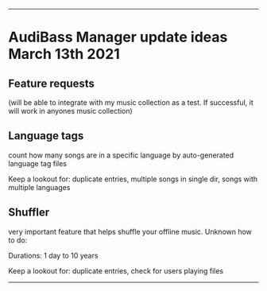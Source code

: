 
***

# AudiBass Manager update ideas March 13th 2021

## Feature requests

(will be able to integrate with my music collection as a test. If successful, it will work in anyones music collection)

## Language tags

count how many songs are in a specific language by auto-generated language tag files

Keep a lookout for: duplicate entries, multiple songs in single dir, songs with multiple languages

## Shuffler

very important feature that helps shuffle your offline music. Unknown how to do:

Durations: 1 day to 10 years

Keep a lookout for: duplicate entries, check for users playing files

***
